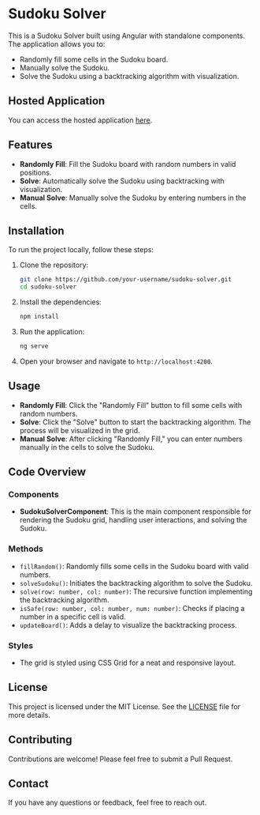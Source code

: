 # Sudoku Solver

This is a Sudoku Solver built using Angular with standalone components. The application allows you to:
- Randomly fill some cells in the Sudoku board.
- Manually solve the Sudoku.
- Solve the Sudoku using a backtracking algorithm with visualization.

## Hosted Application

You can access the hosted application [here](https://sudoku.hs.vc).

## Features

- **Randomly Fill**: Fill the Sudoku board with random numbers in valid positions.
- **Solve**: Automatically solve the Sudoku using backtracking with visualization.
- **Manual Solve**: Manually solve the Sudoku by entering numbers in the cells.

## Installation

To run the project locally, follow these steps:

1. Clone the repository:
    ```sh
    git clone https://github.com/your-username/sudoku-solver.git
    cd sudoku-solver
    ```

2. Install the dependencies:
    ```sh
    npm install
    ```

3. Run the application:
    ```sh
    ng serve
    ```

4. Open your browser and navigate to `http://localhost:4200`.

## Usage

- **Randomly Fill**: Click the "Randomly Fill" button to fill some cells with random numbers.
- **Solve**: Click the "Solve" button to start the backtracking algorithm. The process will be visualized in the grid.
- **Manual Solve**: After clicking "Randomly Fill," you can enter numbers manually in the cells to solve the Sudoku.

## Code Overview

### Components

- **SudokuSolverComponent**: This is the main component responsible for rendering the Sudoku grid, handling user interactions, and solving the Sudoku.

### Methods

- `fillRandom()`: Randomly fills some cells in the Sudoku board with valid numbers.
- `solveSudoku()`: Initiates the backtracking algorithm to solve the Sudoku.
- `solve(row: number, col: number)`: The recursive function implementing the backtracking algorithm.
- `isSafe(row: number, col: number, num: number)`: Checks if placing a number in a specific cell is valid.
- `updateBoard()`: Adds a delay to visualize the backtracking process.

### Styles

- The grid is styled using CSS Grid for a neat and responsive layout.

## License

This project is licensed under the MIT License. See the [LICENSE](LICENSE) file for more details.

## Contributing

Contributions are welcome! Please feel free to submit a Pull Request.

## Contact

If you have any questions or feedback, feel free to reach out.

